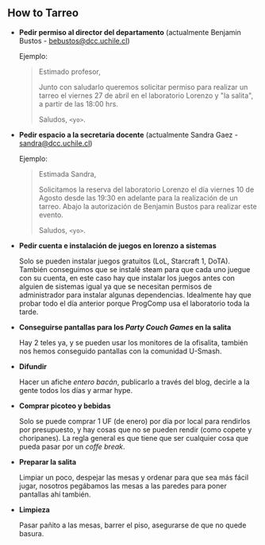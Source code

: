 ## How to Tarreo


* **Pedir permiso al director del departamento**
  (actualmente Benjamin Bustos - bebustos@dcc.uchile.cl)

    Ejemplo:
    > Estimado profesor,
    >
    > Junto con saludarlo queremos solicitar permiso para realizar un 
    tarreo el viernes 27 de abril en el laboratorio Lorenzo y "la salita", 
    a partir de las 18:00 hrs.
    >
    > Saludos, `<yo>`.


* **Pedir espacio a la secretaria docente**
  (actualmente Sandra Gaez - sandra@dcc.uchile.cl)

    Ejemplo:
    > Estimada Sandra,
    >
    > Solicitamos la reserva del laboratorio Lorenzo el día viernes 10 de 
    Agosto desde las 19:30 en adelante para la realización de un tarreo. 
    Abajo la autorización de Benjamin Bustos para realizar este evento.
    >
    > Saludos, `<yo>`.


* **Pedir cuenta e instalación de juegos en lorenzo a sistemas**

    Solo se pueden instalar juegos gratuitos (LoL, Starcraft 1, DoTA). También
    conseguimos que se instalé steam para que cada uno juegue con su cuenta, en este
    caso hay que instalar los juegos antes con alguien de sistemas igual ya que se
    necesitan permisos de administrador para instalar algunas dependencias. 
    Idealmente hay que probar todo el día anterior porque ProgComp usa el
    laboratorio toda la tarde.


* **Conseguirse pantallas para los *Party Couch Games* en la salita**

    Hay 2 teles ya, y se pueden usar los monitores de la ofisalita, también nos 
    hemos conseguido pantallas con la comunidad U-Smash.


* **Difundir**

    Hacer un afiche *entero bacán*, publicarlo a través del blog, decirle a la 
    gente todos los días y armar hype.


* **Comprar picoteo y bebidas**

    Solo se puede comprar 1 UF (de enero) por día por local para rendirlos por
    presupuesto, y hay cosas que no se pueden rendir (como copete y choripanes).
    La regla general es que tiene que ser cualquier cosa que pueda pasar por un
    *coffe break*.


* **Preparar la salita**

    Limpiar un poco, despejar las mesas y ordenar para que sea más fácil jugar,
    nosotros pegábamos las mesas a las paredes para poner pantallas ahí también.


* **Limpieza**

    Pasar pañito a las mesas, barrer el piso, asegurarse de que no quede basura.
